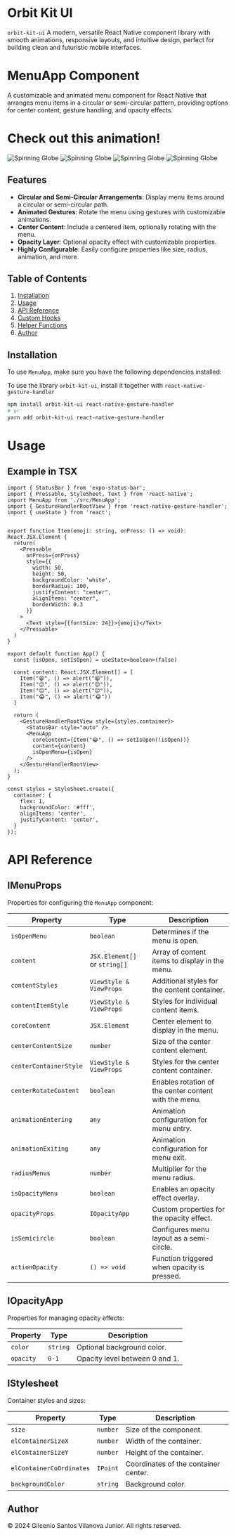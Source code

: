 # Orbit Kit UI

`orbit-kit-ui` A modern, versatile React Native component library with smooth animations, responsive layouts, and intuitive design, perfect for building clean and futuristic mobile interfaces.

# MenuApp Component

A customizable and animated menu component for React Native that arranges menu items in a circular or semi-circular pattern, providing options for center content, gesture handling, and opacity effects.

# Check out this animation!

![Spinning Globe](https://github.com/gilcenio/orbit-kit-ui/blob/main/gifs/video%202.gif?raw=true)
![Spinning Globe](https://github.com/gilcenio/orbit-kit-ui/blob/main/gifs/video%203.gif?raw=true)
![Spinning Globe](https://github.com/gilcenio/orbit-kit-ui/blob/main/gifs/video%204.gif?raw=true)
![Spinning Globe](https://github.com/gilcenio/orbit-kit-ui/blob/main/gifs/video%205.gif?raw=true)


## Features

- **Circular and Semi-Circular Arrangements**: Display menu items around a circular or semi-circular path.
- **Animated Gestures**: Rotate the menu using gestures with customizable animations.
- **Center Content**: Include a centered item, optionally rotating with the menu.
- **Opacity Layer**: Optional opacity effect with customizable properties.
- **Highly Configurable**: Easily configure properties like size, radius, animation, and more.

## Table of Contents

1. [Installation](#installation)
2. [Usage](#usage)
3. [API Reference](#api-reference)
4. [Custom Hooks](#custom-hooks)
5. [Helper Functions](#helper-functions)
6. [Author](#author)

## Installation

To use `MenuApp`, make sure you have the following dependencies installed:

To use the library `orbit-kit-ui`, install it together with `react-native-gesture-handler`

```bash
npm install orbit-kit-ui react-native-gesture-handler
# or
yarn add orbit-kit-ui react-native-gesture-handler
```
# Usage

## Example in TSX

```tsx
import { StatusBar } from 'expo-status-bar';
import { Pressable, StyleSheet, Text } from 'react-native';
import MenuApp from './src/MenuApp';
import { GestureHandlerRootView } from 'react-native-gesture-handler';
import { useState } from 'react';


export function Item(emoji: string, onPress: () => void): React.JSX.Element {
  return(
    <Pressable 
      onPress={onPress} 
      style={{
        width: 50, 
        height: 50, 
        backgroundColor: 'white', 
        borderRadius: 100,
        justifyContent: "center",
        alignItems: "center",
        borderWidth: 0.3
      }}
    >
      <Text style={{fontSize: 24}}>{emoji}</Text>
    </Pressable>
  )
}

export default function App() {
  const [isOpen, setIsOpen] = useState<boolean>(false)

  const content: React.JSX.Element[] = [
    Item("😁", () => alert("😁")),
    Item("😒", () => alert("😒")),
    Item("😊", () => alert("😊")),
    Item("😂", () => alert("😂"))
  ]

  return (
    <GestureHandlerRootView style={styles.container}>
      <StatusBar style="auto" />
      <MenuApp
        coreContent={Item("😂", () => setIsOpen(!isOpen))}
        content={content}
        isOpenMenu={isOpen}
      />
    </GestureHandlerRootView>
  );
}

const styles = StyleSheet.create({
  container: {
    flex: 1,
    backgroundColor: '#fff',
    alignItems: 'center',
    justifyContent: 'center',
  }
});
```

# API Reference

## IMenuProps

Properties for configuring the `MenuApp` component:

| Property              | Type                              | Description                                                    |
|-----------------------|-----------------------------------|----------------------------------------------------------------|
| `isOpenMenu`          | `boolean`                         | Determines if the menu is open.                                |
| `content`             | `JSX.Element[]` or `string[]`     | Array of content items to display in the menu.                 |
| `contentStyles`       | `ViewStyle & ViewProps`           | Additional styles for the content container.                   |
| `contentItemStyle`    | `ViewStyle & ViewProps`           | Styles for individual content items.                           |
| `coreContent`         | `JSX.Element`                     | Center element to display in the menu.                         |
| `centerContentSize`   | `number`                          | Size of the center content element.                            |
| `centerContainerStyle`| `ViewStyle & ViewProps`           | Styles for the center content container.                       |
| `centerRotateContent` | `boolean`                         | Enables rotation of the center content with the menu.          |
| `animationEntering`   | `any`                             | Animation configuration for menu entry.                        |
| `animationExiting`    | `any`                             | Animation configuration for menu exit.                         |
| `radiusMenus`         | `number`                          | Multiplier for the menu radius.                                |
| `isOpacityMenu`       | `boolean`                         | Enables an opacity effect overlay.                             |
| `opacityProps`        | `IOpacityApp`                     | Custom properties for the opacity effect.                      |
| `isSemicircle`        | `boolean`                         | Configures menu layout as a semi-circle.                       |
| `actionOpacity`       | `() => void`                      | Function triggered when opacity is pressed.                    |

## IOpacityApp

Properties for managing opacity effects:

| Property              | Type          | Description                                                    |
|-----------------------|---------------|----------------------------------------------------------------|
| `color`               | `string`      | Optional background color.                                     |
| `opacity`             | `0-1`         | Opacity level between 0 and 1.                                 |

## IStylesheet

Container styles and sizes:

| Property              | Type              | Description                                                    |
|-----------------------|-------------------|----------------------------------------------------------------|
| `size`                | `number`          | Size of the component.                                         |
| `elContainerSizeX`    | `number`          | Width of the container.                                        |
| `elContainerSizeY`    | `number`          | Height of the container.                                       |
| `elContainerCoOrdinates` | `IPoint`       | Coordinates of the container center.                           |
| `backgroundColor`     | `string`          | Background color.   

## Author

© 2024 Gilcenio Santos Vilanova Junior. All rights reserved.


